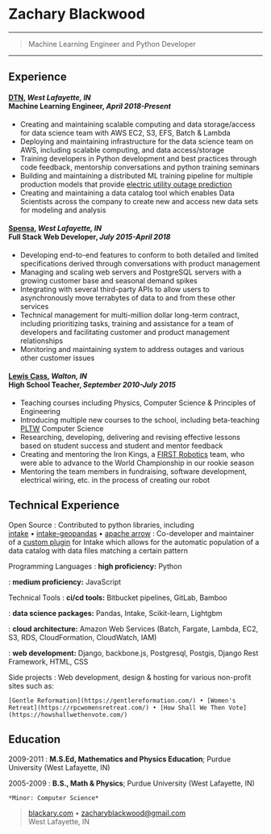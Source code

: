 
Zachary Blackwood
============

----

>  Machine Learning Engineer and Python Developer

----

## Experience

#### [DTN](https://www.dtn.com), <i>West Lafayette, IN</i><br/> Machine Learning Engineer, <i>April 2018-Present</i>

* Creating and maintaining scalable computing and data storage/access for data science team with AWS EC2, S3, EFS, Batch & Lambda
* Deploying and maintaining infrastructure for the data science team on AWS, including scalable computing, and data access/storage
* Training developers in Python development and best practices through code feedback, mentorship conversations and python training seminars
* Building and maintaining a distributed ML training pipeline for multiple production models that provide [electric utility outage prediction](https://www.dtn.com/weather/utilities-and-renewable-energy/storm-impact-analytics)
* Creating and maintaining a data catalog tool which enables Data Scientists across the company to create new and access new data sets for modeling and analysis

#### [Spensa](https://www.dtn.com/dtn-acquires-spensa-technologies/), <i>West Lafayette, IN</i><br/> Full Stack Web Developer, <i>July 2015-April 2018</i>

* Developing end-to-end features to conform to both detailed and limited specifications derived through conversations with product management
* Managing and scaling web servers and PostgreSQL servers with a growing customer base and seasonal demand spikes
* Integrating with several third-party APIs to allow users to asynchronously move terrabytes of data to and from these other services
* Technical management for multi-million dollar long-term contract, including prioritizing tasks, training and assistance for a team of developers and facilitating customer and product management relationships
* Monitoring and maintaining system to address outages and various other customer issues

#### [Lewis Cass](http://www.lewiscass.net), <i>Walton, IN</i><br/> High School Teacher, <i>September 2010-July 2015</i>

* Teaching courses including Physics, Computer Science & Principles of Engineering
* Introducing multiple new courses to the school, including beta-teaching [PLTW](https://www.pltw.org/) Computer Science
* Researching, developing, delivering and revising effective lessons based on student success and student and mentor feedback
* Creating and mentoring the Iron Kings, a [FIRST Robotics](https://www.firstinspires.org/robotics/frc) team, who were able to advance to the World Championship in our rookie season
* Mentoring the team members in fundraising, software development, electrical wiring, etc. in the process of creating our robot

Technical Experience
--------------------

Open Source
:   Contributed to python libraries, including <br/>
[intake](https://github.com/intake/intake/commits?author=blackary) • 
[intake-geopandas](https://github.com/intake/intake_geopandas/commits?author=blackary) • 
[apache arrow](https://github.com/apache/arrow/commits?author=blackary)
:   Co-developer and maintainer of a [custom plugin](https://pypi.org/project/intake-pattern-catalog/) for Intake which allows for the automatic population of a data catalog with data files matching a certain pattern

Programming Languages
:   **high proficiency:** Python

:   **medium proficiency:** JavaScript

Technical Tools
:   **ci/cd tools:** Bitbucket pipelines, GitLab, Bamboo

:   **data science packages:** Pandas, Intake, Scikit-learn, Lightgbm

:   **cloud architecture:** Amazon Web Services (Batch, Fargate, Lambda, EC2, S3, RDS, CloudFormation, CloudWatch, IAM)

:   **web development:** Django, backbone.js, Postgresql, Postgis, Django Rest Framework, HTML, CSS

Side projects
:   Web development, design & hosting for various non-profit sites such as:

    [Gentle Reformation](https://gentlereformation.com/) • [Women's Retreat](https://rpcwomensretreat.com/) • [How Shall We Then Vote](https://howshallwethenvote.com/)
 
Education
---------

2009-2011
:   **M.S.Ed, Mathematics and Physics Education**; Purdue University (West Lafayette, IN)

2005-2009
:   **B.S., Math & Physics**; Purdue University (West Lafayette, IN)

    *Minor: Computer Science*


> [blackary.com](https://blackary.com) • <zacharyblackwood@gmail.com> <br/>
 West Lafayette, IN

